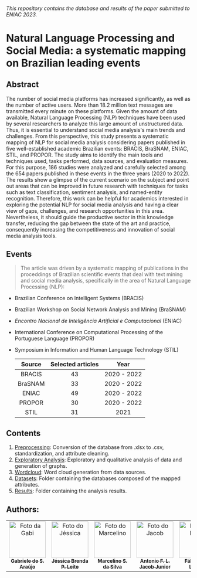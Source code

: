 ###### This repository contains the database and results of the paper submitted to ENIAC 2023.

# Natural Language Processing and Social Media: a systematic mapping on Brazilian leading events

## Abstract
The number of social media platforms has increased significantly, as well as the number of active users. More than 18.2 million text messages are transmitted every minute on these platforms. Given the amount of data available, Natural Language Processing (NLP) techniques have been used by several researchers to analyze this large amount of unstructured data. Thus, it is essential to understand social media analysis's main trends and challenges. From this perspective, this study presents a systematic mapping of NLP for social media analysis considering papers published in five well-established academic Brazilian events: BRACIS, BraSNAM, ENIAC, STIL, and PROPOR. The study aims to identify the main tools and techniques used, tasks performed, data sources, and evaluation measures. For this purpose, 186 studies were analyzed and carefully selected among the 654 papers published in these events in the three years (2020 to 2022). The results show a glimpse of the current scenario on the subject and point out areas that can be improved in future research with techniques for tasks such as text classification, sentiment analysis, and named-entity recognition. Therefore, this work can be helpful for academics interested in exploring the potential NLP for social media analysis and having a clear view of gaps, challenges, and research opportunities in this area. Nevertheless, it should guide the productive sector in this knowledge transfer, reducing the gap between the state of the art and practice, consequently increasing the competitiveness and innovation of social media analysis tools.

## Events
> The article was driven by a systematic mapping of publications in the proceddings of Brazilian scientific events that deal with text mining and social media analysis, specifically in the area of Natural Language Processing (NLP): 
- Brazilian Conference on Intelligent Systems (BRACIS)
- Brazilian Workshop on Social Network Analysis and Mining (BraSNAM)
- *Encontro Nacional de Inteligência Artificial e Computacional* (ENIAC)
- International Conference on Computational Processing of the Portuguese Language (PROPOR)
- Symposium in Information and Human Language Technology (STIL)

  | Source | Selected articles | Year |
  | :-----: | :------------------: | :-----: |
  | BRACIS  | 43 | 2020 - 2022 |
  | BraSNAM  | 33 | 2020 - 2022 |
  | ENIAC  | 49 | 2020 - 2022 |
  | PROPOR  | 30 | 2020 - 2022 |
  | STIL  | 31 | 2021 |

 ## Contents
1. [Preprocessing](coverter_e_preprocessing.ipynb): Conversion of the database from .xlsx to .csv, standardization, and attribute cleaning.
2. [Exploratory Analysis](md0_EDA.ipynb): Exploratory and qualitative analysis of data and generation of graphs.
3. [Wordcloud](/Wordcloud): Word cloud generation from data sources.
4. [Datasets](/Datasets): Folder containing the databases composed of the mapped attributes.
5. [Results](/Results): Folder containing the analysis results.

## Authors: <!-- Gabriele de S. Araújo, Jéssica Brenda P. Leite, Marcelino S. da Silva, Antônio F.L. Jacob Junior, Fábio M.F. Lobato -->
<table>
  <tr>
    <td align="center">
      <a href="http://lattes.cnpq.br/2201818644935012">
        <img src="https://avatars.githubusercontent.com/u/69174689?v=4" width="100px;" alt="Foto da Gabi"/><br>
        <sub>
          <b>Gabriele de S. Araújo</b>
        </sub>
      </a>
    </td>
    <td align="center">
      <a href="http://lattes.cnpq.br/1735239688494207">
        <img src="https://avatars.githubusercontent.com/u/127955235?v=4" width="100px;" alt="Foto do Jéssica"/><br>
        <sub>
          <b>Jéssica Brenda P. Leite</b>
        </sub>
      </a>
    </td>
    <td align="center">
      <a href="http://lattes.cnpq.br/7080513172499497">
        <img src="https://media.licdn.com/dms/image/C4E03AQHGeRA-FUzskA/profile-displayphoto-shrink_800_800/0/1574128664118?e=2147483647&v=beta&t=ZfkTWn6Ho_XckQbhpbOVcVe6RMAEkGfEZiHEGgimHxs" width="100px;" alt="Foto do Marcelino"/><br>
        <sub>
          <b>Marcelino S. da Silva</b>
        </sub>
      </a>
    </td>
    <td align="center">
      <a href="http://lattes.cnpq.br/4510520291728075">
        <img src="https://avatars.githubusercontent.com/u/8837400?s=400&u=8419d9c3afc125a719691fa83f27cdc36143720b" width="100px;" alt="Foto do Jacob"/><br>
        <sub>
          <b>Antonio F. L. Jacob Junior</b>
        </sub>
      </a>
    </td>
    <td align="center">
      <a href="http://lattes.cnpq.br/8320014491229434">
        <img src="https://avatars.githubusercontent.com/u/42838538?s=400&u=2c84a1c1abde336396f4c305bcd713ada6748b31&v=4" width="100px;" alt="Foto do Fábio"/><br>
        <sub>
          <b>Fábio M. F. Lobato</b>
        </sub>
      </a>
    </td>
  </tr>
</table>
